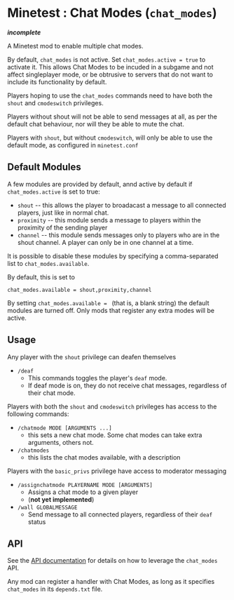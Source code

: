 # Minetest : Chat Modes (`chat_modes`)

***incomplete***

A Minetest mod to enable multiple chat modes.

By default, `chat_modes` is not active. Set `chat_modes.active = true` to activate it. This allows Chat Modes to be incuded in a subgame and not affect singleplayer mode, or be obtrusive to servers that do not want to include its functionality by default.

Players hoping to use the `chat_modes` commands need to have both the `shout` and `cmodeswitch` privileges.

Players without shout will not be able to send messages at all, as per the default chat behaviour, nor will they be able to mute the chat.

Players with `shout`, but without `cmodeswitch`, will only be able to use the default mode, as configured in `minetest.conf`

## Default Modules

A few modules are provided by default, annd active by default if `chat_modes.active` is set to true:

* `shout` -- this allows the player to broadacast a message to all connected players, just like in normal chat.
* `proximity` -- this module sends a message to players within the proximity of the sending player
* `channel` -- this module sends messages only to players who are in the shout channel. A player can only be in one channel at a time.

It is possible to disable these modules by specifying a comma-separated list to `chat_modes.available`.

By default, this is set to

	chat_modes.available = shout,proximity,channel

By setting `chat_modes.available = ` (that is, a blank string) the default modules are turned off. Only mods that register any extra modes will be active.

## Usage

Any player with the `shout` privilege can deafen themselves

* `/deaf`
	* This commands toggles the player's `deaf` mode.
	* If deaf mode is on, they do not receive chat messages, regardless of their chat mode.

Players with both the `shout` and `cmodeswitch` privileges has access to the following commands:

* `/chatmode MODE [ARGUMENTS ...]`
	* this sets a new chat mode. Some chat modes can take extra arguments, others not.
* `/chatmodes`
	* this lists the chat modes available, with a description

Players with the `basic_privs` privilege have access to moderator messaging

* `/assignchatmode PLAYERNAME MODE [ARGUMENTS]`
	* Assigns a chat mode to a given player
	* (**not yet implemented**)
* `/wall GLOBALMESSAGE`
	* Send message to all connected players, regardless of their `deaf` status

## API

See the [API documentation](API.md) for details on how to leverage the `chat_modes` API.

Any mod can register a handler with Chat Modes, as long as it specifies `chat_modes` in its `depends.txt` file.
